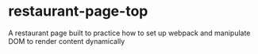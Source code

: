 # restaurant-page-top
A restaurant page built to practice how to set up webpack and manipulate DOM to render content dynamically
